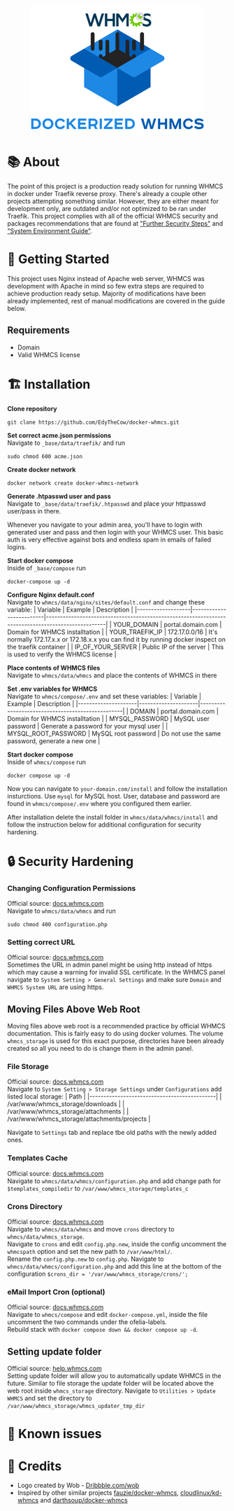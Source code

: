 
<p align="center">
  <img width="400" src="https://raw.githubusercontent.com/BeefBytes/Assets/master/Other/container_illustration/v2/dockerized_whmcs.png">
</p>

# 📚 About
The point of this project is a production ready solution for running WHMCS in docker under Traefik reverse proxy. There's already a couple other projects attempting something similar. However, they are either meant for development only, are outdated and/or not optimized to be ran under Traefik. This project complies with all of the official WHMCS security and packages recommendations that are found at ["Further Security Steps"](https://docs.whmcs.com/Further_Security_Steps) and ["System Environment Guide"](https://docs.whmcs.com/System_Environment_Guide).

# 🧰 Getting Started
This project uses Nginx instead of Apache web server, WHMCS was development with Apache in mind so few extra steps are required to achieve production ready setup. Majority of modifications have been already implemented, rest of manual modifications are covered in the guide below.

## Requirements
- Domain
- Valid WHMCS license

# 🏗️ Installation
<b>Clone repository</b>
```
git clone https://github.com/EdyTheCow/docker-whmcs.git
```

<b>Set correct acme.json permissions</b><br />
Navigate to `_base/data/traefik/` and run
```
sudo chmod 600 acme.json
```

<b>Create docker network</b><br />
```
docker network create docker-whmcs-network
```

<b>Generate .htpasswd user and pass</b><br />
Navigate to `_base/data/traefik/.htpasswd` and place your httpasswd user/pass in there.

Whenever you navigate to your admin area, you'll have to login with generated user and pass and then login with your WHMCS user. This basic auth is very effective against bots and endless spam in emails of failed logins.

<b>Start docker compose</b><br />
Inside of `_base/compose` run
 ```
docker-compose up -d
 ```

<b>Configure Nginx default.conf</b><br />
Navigate to `whmcs/data/nginx/sites/default.conf` and change these variable:
| Variable          | Example                 | Description                                                                                       |
|-------------------|-------------------------|---------------------------------------------------------------------------------------------------|
| YOUR_DOMAIN       | portal.domain.com       | Domain for WHMCS installtation                                                                    |
| YOUR_TRAEFIK_IP   | 172.17.0.0/16           | It's normally 172.17.x.x or 172.18.x.x you can find it by running docker inspect on the traefik container |
| IP_OF_YOUR_SERVER | Public IP of the server | This is used to verify the WHMCS license                                                          |

<b>Place contents of WHMCS files</b><br />
Navigate to `whmcs/data/whmcs` and place the contents of WHMCS in there

<b>Set .env variables for WHMCS</b><br />
Navigate to `whmcs/compose/.env` and set these variables:
| Variable            | Example             | Description                                      |
|---------------------|---------------------|--------------------------------------------------|
| DOMAIN              | portal.domain.com   | Domain for WHMCS installtation                   |
| MYSQL_PASSWORD      | MySQL user password | Generate a password for your mysql user          |
| MYSQL_ROOT_PASSWORD | MySQL root password | Do not use the same password, generate a new one |

<b>Start docker compose</b><br />
Inside of `whmcs/compose` run
 ```
docker compose up -d
 ```
Now you can navigate to `your-domain.com/install` and follow the installation insturctions. Use `mysql` for MySQL host. User, database and password are found in `whmcs/compose/.env` where you configured them earlier.

After installation delete the install folder in `whmcs/data/whmcs/install` and follow the instruction below for additional configuration for security hardening.

# 🔒 Security Hardening

### Changing Configuration Permissions
Official source: [docs.whmcs.com](https://docs.whmcs.com/Further_Security_Steps#Secure_the_configuration.php_File) <br />
Navigate to `whmcs/data/whmcs` and run 
```
sudo chmod 400 configuration.php
```

### Setting correct URL
Official source: [docs.whmcs.com](https://docs.whmcs.com/Further_Security_Steps#Enable_SSL) <br />
Sometimes the URL in admin panel might be using http instead of https which may cause a warning for invalid SSL certificate.
In the WHMCS panel navigate to `System Setting > General Settings` and make sure `Domain` and `WHMCS System URL` are using https.

## Moving Files Above Web Root
Moving files above web root is a recommended practice by official WHMCS documentation. This is fairly easy to do using docker volumes. 
The volume `whmcs_storage` is used for this exact purpose, directories have been already created so all you need to do is change them in the admin panel.

### File Storage
Official source: [docs.whmcs.com](https://docs.whmcs.com/Further_Security_Steps#File_Storage) <br />
Navigate to `System Setting > Storage Settings` under `Configurations` add listed local storage:
| Path                                        |
|---------------------------------------------|
| /var/www/whmcs_storage/downloads            |
| /var/www/whmcs_storage/attachments          |
| /var/www/whmcs_storage/attachments/projects |

Navigate to `Settings` tab and replace tbe old paths with the newly added ones.

### Templates Cache
Official source: [docs.whmcs.com](https://docs.whmcs.com/Further_Security_Steps#Templates_Cache) <br />
Navigate to `whmcs/data/whmcs/configuration.php` and add change path for `$templates_compiledir` to `/var/www/whmcs_storage/templates_c`

### Crons Directory
Official source: [docs.whmcs.com](https://docs.whmcs.com/Further_Security_Steps#Move_the_Crons_Directory) <br />
Navigate to `whmcs/data/whmcs` and move `crons` directory to `whmcs/data/whmcs_storage`. <br />
Navigate to `crons` and edit `config.php.new`, inside the config uncomment the `whmcspath` option and set the new path to `/var/www/html/`. <br />
Rename the `config.php.new` to `config.php`. Navigate to `whmcs/data/whmcs/configuration.php` and add this line at the bottom of the configuration `$crons_dir = '/var/www/whmcs_storage/crons/';`

### eMail Import Cron (optional)
Official source: [docs.whmcs.com](https://docs.whmcs.com/Email_Importing) <br />
Navigate to `whmcs/compose` and edit `docker-compose.yml`, inside the file uncomment the two commands under the ofelia-labels.<br />
Rebuild stack with `docker compose down && docker compose up -d`.

## Setting update folder
Official source: [help.whmcs.com](https://help.whmcs.com/m/updating/l/678178-configuring-the-temporary-path) <br />
Setting update folder will allow you to automatically update WHMCS in the future. Similar to file storage the update folder will be located above the web root inside `whmcs_storage` directory.
Navigate to `Utilities > Update WHMCS` and set the directory to `/var/www/whmcs_storage/whmcs_updater_tmp_dir`

# 🐛 Known issues

# 📜 Credits
- Logo created by Wob - [Dribbble.com/wob](https://dribbble.com/wob)
- Inspired by other similar projects [fauzie/docker-whmcs](https://github.com/fauzie/docker-whmcs), [cloudlinux/kd-whmcs](https://github.com/cloudlinux/kd-whmcs) and [darthsoup/docker-whmcs](https://github.com/darthsoup/docker-whmcs)
